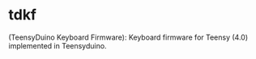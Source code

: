 # tdkf
(TeensyDuino Keyboard Firmware): Keyboard firmware for Teensy (4.0) implemented in Teensyduino.
